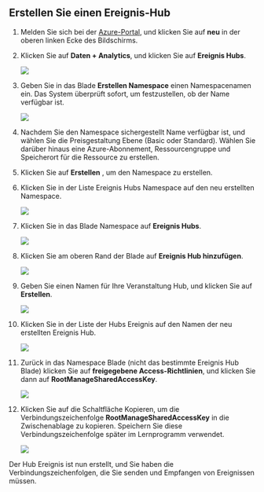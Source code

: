 ## <a name="create-an-event-hub"></a>Erstellen Sie einen Ereignis-Hub

1. Melden Sie sich bei der [Azure-Portal][], und klicken Sie auf **neu** in der oberen linken Ecke des Bildschirms.

2. Klicken Sie auf **Daten + Analytics**, und klicken Sie auf **Ereignis Hubs**.

    ![](./media/event-hubs-create-event-hub/create-event-hub9.png)

3. Geben Sie in das Blade **Erstellen Namespace** einen Namespacenamen ein. Das System überprüft sofort, um festzustellen, ob der Name verfügbar ist.

    ![](./media/event-hubs-create-event-hub/create-event-hub1.png)

4. Nachdem Sie den Namespace sichergestellt Name verfügbar ist, und wählen Sie die Preisgestaltung Ebene (Basic oder Standard). Wählen Sie darüber hinaus eine Azure-Abonnement, Ressourcengruppe und Speicherort für die Ressource zu erstellen. 

2. Klicken Sie auf **Erstellen** , um den Namespace zu erstellen.

6. Klicken Sie in der Liste Ereignis Hubs Namespace auf den neu erstellten Namespace.      

    ![](./media/event-hubs-create-event-hub/create-event-hub2.png)

7. Klicken Sie in das Blade Namespace auf **Ereignis Hubs**.

    ![](./media/event-hubs-create-event-hub/create-event-hub3.png)

8. Klicken Sie am oberen Rand der Blade auf **Ereignis Hub hinzufügen**.

    ![](./media/event-hubs-create-event-hub/create-event-hub4.png)

3. Geben Sie einen Namen für Ihre Veranstaltung Hub, und klicken Sie auf **Erstellen**.

    ![](./media/event-hubs-create-event-hub/create-event-hub5.png)

4. Klicken Sie in der Liste der Hubs Ereignis auf den Namen der neu erstellten Ereignis Hub. 

    ![](./media/event-hubs-create-event-hub/create-event-hub6.png)

5. Zurück in das Namespace Blade (nicht das bestimmte Ereignis Hub Blade) klicken Sie auf **freigegebene Access-Richtlinien**, und klicken Sie dann auf **RootManageSharedAccessKey**.

    ![](./media/event-hubs-create-event-hub/create-event-hub7.png)

5. Klicken Sie auf die Schaltfläche Kopieren, um die Verbindungszeichenfolge **RootManageSharedAccessKey** in die Zwischenablage zu kopieren. Speichern Sie diese Verbindungszeichenfolge später im Lernprogramm verwendet.

    ![](./media/event-hubs-create-event-hub/create-event-hub8.png)

Der Hub Ereignis ist nun erstellt, und Sie haben die Verbindungszeichenfolgen, die Sie senden und Empfangen von Ereignissen müssen.

[Azure-portal]: https://portal.azure.com/